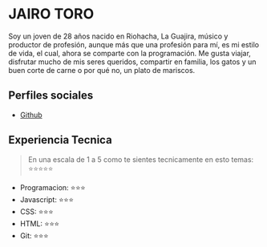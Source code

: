 # JAIRO TORO


Soy un joven de 28 años nacido en Riohacha, La Guajira, músico y productor de profesión, aunque más que
una profesión para mí, es mi estilo de vida, el cual, ahora se comparte con la programación.
Me gusta viajar, disfrutar mucho de mis seres queridos, compartir en familia, los gatos y un buen corte
de carne o por qué no, un plato de mariscos.

## Perfiles sociales

- [Github](https://github.com/jtnovellis)

## Experiencia Tecnica
> En una escala de 1 a 5 como te sientes tecnicamente en esto temas:  ⭐️⭐️⭐️⭐️⭐️

- Programacion: ⭐️⭐️⭐️
- Javascript: ⭐️⭐️⭐️
- CSS: ⭐️⭐️⭐️
- HTML: ⭐️⭐️⭐️
- Git: ⭐️⭐️⭐️
